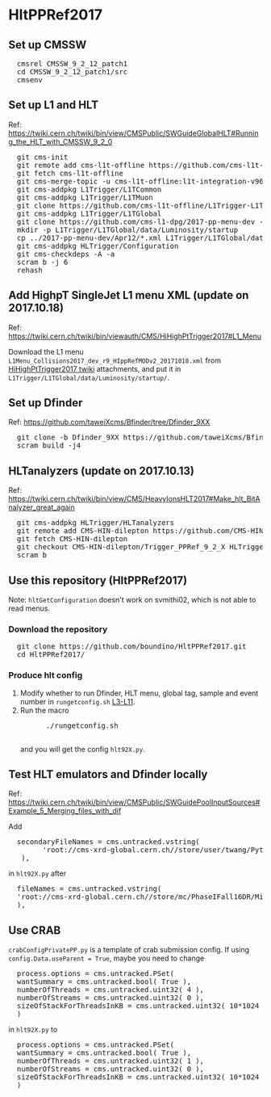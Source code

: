 
<h1> HltPPRef2017 </h1>

<h2> Set up CMSSW </h2>
<pre>
  cmsrel CMSSW_9_2_12_patch1
  cd CMSSW_9_2_12_patch1/src
  cmsenv
</pre>

<h2> Set up L1 and HLT </h2>
Ref: <a href="https://twiki.cern.ch/twiki/bin/view/CMSPublic/SWGuideGlobalHLT#Running_the_HLT_with_CMSSW_9_2_0">https://twiki.cern.ch/twiki/bin/view/CMSPublic/SWGuideGlobalHLT#Running_the_HLT_with_CMSSW_9_2_0</a>
<pre>
  git cms-init
  git remote add cms-l1t-offline https://github.com/cms-l1t-offline/cmssw.git
  git fetch cms-l1t-offline
  git cms-merge-topic -u cms-l1t-offline:l1t-integration-v96.35-CMSSW_9_2_12
  git cms-addpkg L1Trigger/L1TCommon
  git cms-addpkg L1Trigger/L1TMuon
  git clone https://github.com/cms-l1t-offline/L1Trigger-L1TMuon.git L1Trigger/L1TMuon/data
  git cms-addpkg L1Trigger/L1TGlobal
  git clone https://github.com/cms-l1-dpg/2017-pp-menu-dev -b 2017-07-24 ../2017-pp-menu-dev
  mkdir -p L1Trigger/L1TGlobal/data/Luminosity/startup
  cp ../2017-pp-menu-dev/Apr12/*.xml L1Trigger/L1TGlobal/data/Luminosity/startup/
  git cms-addpkg HLTrigger/Configuration
  git cms-checkdeps -A -a
  scram b -j 6
  rehash
</pre>

<h2> Add HighpT SingleJet L1 menu XML (update on 2017.10.18) </h2>
Ref: <a href="https://twiki.cern.ch/twiki/bin/viewauth/CMS/HiHighPtTrigger2017#L1_Menu">https://twiki.cern.ch/twiki/bin/viewauth/CMS/HiHighPtTrigger2017#L1_Menu</a>

Download the L1 menu <code>L1Menu_Collisions2017_dev_r9_HIppRefMODv2_20171018.xml</code> from <a href="https://twiki.cern.ch/twiki/pub/CMS/HiHighPtTrigger2017">HiHighPtTrigger2017 twiki</a> attachments, and put it in <code>L1Trigger/L1TGlobal/data/Luminosity/startup/</code>.

<h2> Set up Dfinder </h2>
Ref: <a href="https://github.com/taweiXcms/Bfinder/tree/Dfinder_9XX">https://github.com/taweiXcms/Bfinder/tree/Dfinder_9XX</a>
<pre>
  git clone -b Dfinder_9XX https://github.com/taweiXcms/Bfinder.git
  scram build -j4
</pre>

<h2> HLTanalyzers (update on 2017.10.13) </h2>
Ref: <a href="https://twiki.cern.ch/twiki/bin/view/CMS/HeavyIonsHLT2017#Make_hlt_BitAnalyzer_great_again">https://twiki.cern.ch/twiki/bin/view/CMS/HeavyIonsHLT2017#Make_hlt_BitAnalyzer_great_again</a>
<pre>
  git cms-addpkg HLTrigger/HLTanalyzers
  git remote add CMS-HIN-dilepton https://github.com/CMS-HIN-dilepton/cmssw.git
  git fetch CMS-HIN-dilepton
  git checkout CMS-HIN-dilepton/Trigger_PPRef_9_2_X HLTrigger/HLTanalyzers
  scram b
</pre>

<h2> Use this repository (HltPPRef2017) </h2>
Note: <code>hltGetConfiguration</code> doesn't work on svmithi02, which is not able to read menus.
<h3> Download the repository </h3>
<pre>
  git clone https://github.com/boundino/HltPPRef2017.git
  cd HltPPRef2017/
</pre>
<h3> Produce hlt config </h3>
<ol>
  <li> Modify whether to run Dfinder, HLT menu, global tag, sample and event number in <code>rungetconfig.sh</code> <a href="https://github.com/boundino/HltPPRef2017/blob/master/rungetconfig.sh#L3-L11">L3-L11</a>. </li>
  <li> Run the macro <br />
    <pre>
      ./rungetconfig.sh
    </pre>
    <p> and you will get the config <code>hlt92X.py</code>. </p>
  </li>
</ol>

<h2> Test HLT emulators and Dfinder locally </h2>
Ref: <a href="https://twiki.cern.ch/twiki/bin/view/CMSPublic/SWGuidePoolInputSources#Example_5_Merging_files_with_dif">https://twiki.cern.ch/twiki/bin/view/CMSPublic/SWGuidePoolInputSources#Example_5_Merging_files_with_dif</a>
<p> Add </p>
<pre>
  secondaryFileNames = cms.untracked.vstring(
        'root://cms-xrd-global.cern.ch//store/user/twang/Pythia8_prompt_D0pt0p0_Pthat20_TuneCUETP8M1_5020GeV/crab_DIGI_20171005/171009_201555/0000/step2_pp_DIGI_L1_DIGI2RAW_HLT_109.root',
   ),
</pre>
in <code>hlt92X.py</code> after
<pre>
  fileNames = cms.untracked.vstring(
  'root://cms-xrd-global.cern.ch//store/mc/PhaseIFall16DR/MinBias_TuneCUETP8M1_13TeV-pythia8/AODSIM/NoPUNZS_90X_upgrade2017_realistic_v6_C1_ext1-v1/120000/0AEFBB63-6C0A-E711-8737-02163E01A74F.root',
  ),
</pre>

<h2> Use CRAB </h2>
<code>crabConfigPrivatePP.py</code> is a template of crab submission config. If using <code>config.Data.useParent = True</code>, maybe you need to change
<pre>
  process.options = cms.untracked.PSet(
  wantSummary = cms.untracked.bool( True ),
  numberOfThreads = cms.untracked.uint32( 4 ),
  numberOfStreams = cms.untracked.uint32( 0 ),
  sizeOfStackForThreadsInKB = cms.untracked.uint32( 10*1024 )
  )
</pre>
in <code>hlt92X.py</code> to
<pre>
  process.options = cms.untracked.PSet(
  wantSummary = cms.untracked.bool( True ),
  numberOfThreads = cms.untracked.uint32( 1 ),
  numberOfStreams = cms.untracked.uint32( 0 ),
  sizeOfStackForThreadsInKB = cms.untracked.uint32( 10*1024 )
  )
</pre>
